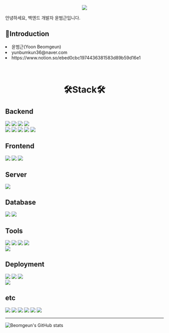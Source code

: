 
<p align='center'>
    <img src="https://capsule-render.vercel.app/api?type=waving&color=auto&height=300&section=header&text=YoonBeomgeun&fontSize=90&animation=fadeIn&fontAlignY=38&desc=&descAlignY=51&descAlign=62"/>
</p>
안녕하세요, 백엔드 개발자 윤범근입니다.

<div>
    <h2>🪪Introduction</h2>
    <li>
        윤범근(Yoon Beomgeun)
    </li>
    <li>
        yunbumkun36@naver.com
    </li>
    <li>
        https://www.notion.so/ebed0cbc1974436381583d89b59d16e1
    </li>
</div>
<br>
<br>

<h1 align="center">🛠️Stack🛠️</h1>

<div>
    <h2>Backend</h2>
    <img src="https://img.shields.io/badge/Spring-6DB33F?style=flat&logo=Spring&logoColor=white"/>
    <img src="https://img.shields.io/badge/SpringBoot-6DB33F?style=flat&logo=Spring Boot&logoColor=white"/>
    <img src="https://img.shields.io/badge/SpringSecurity-6DB33F?style=flat&logo=Spring Security&logoColor=white"/>
    <img src="https://img.shields.io/badge/JPA-6DB33F?style=flat"/>
    <br>
    <img src="https://img.shields.io/badge/Thymeleaf-005F0F?style=flat&logo=Thymeleaf&logoColor=white"/>
    <img src="https://img.shields.io/badge/JSP-FF4000?style=flat"/>
    <img src="https://img.shields.io/badge/Mybatis-424242?style=flat"/>
    <img src="https://img.shields.io/badge/Gradle-02303A?style=flat&logo=Gradle&logoColor=white"/>
    <img src="https://img.shields.io/badge/Apache Maven-C71A36?style=flat&logo=Apache Maven&logoColor=white"/>
</div>
<div>
    <h2>Frontend</h2>
    <img src="https://img.shields.io/badge/HTML5-E34F26?style=flat&logo=HTML5&logoColor=white"/>
    <img src="https://img.shields.io/badge/CSS3-1572B6?style=flat&logo=CSS3&logoColor=white"/>
    <img src="https://img.shields.io/badge/JavaScript-F7DF1E?style=flat&logo=JavaScript&logoColor=white"/>
</div>
<div>
    <h2>Server</h2>
    <img src="https://img.shields.io/badge/Apache Tomcat-F8DC75?style=flat&logo=Apache Tomcat&logoColor=white"/>
</div>
<div>
    <h2>Database</h2>
    <img src="https://img.shields.io/badge/MySQL-4479A1?style=flat&logo=MySQL&logoColor=white"/>
    <img src="https://img.shields.io/badge/MongoDB-47A248?style=flat&logo=MongoDB&logoColor=white"/>
</div>
<div>
    <h2>Tools</h2>
    <img src="https://img.shields.io/badge/STS-47A248?style=flat"/>
    <img src="https://img.shields.io/badge/IntelliJ IDEA-000000?style=flat&logo=IntelliJ IDEA&logoColor=white"/>
    <img src="https://img.shields.io/badge/Eclipse IDE-2C2255?style=flat&logo=Eclipse IDE&logoColor=white"/>
    <img src="https://img.shields.io/badge/Visual Studio Code-007ACC?style=flat&logo=Visual Studio Code&logoColor=white"/>
    <br>
    <img src="https://img.shields.io/badge/DBeaver-382923?style=flat&logo=DBeaver&logoColor=white"/>
</div>
<div>
    <h2>Deployment</h2>
    <img src="https://img.shields.io/badge/Amazon EC2-FF9900?style=flat&logo=Amazon EC2&logoColor=white"/>
    <img src="https://img.shields.io/badge/Amazon S3-569A31?style=flat&logo=Amazon S3&logoColor=white"/>
    <img src="https://img.shields.io/badge/Amazon RDS-527FFF?style=flat&logo=Amazon RDS&logoColor=white"/>
    <br>
    <img src="https://img.shields.io/badge/Netlify-00C7B7?style=flat&logo=Netlify&logoColor=white"/>
</div>
<div>
    <h2>etc</h2>
    <img src="https://img.shields.io/badge/Git-F05032?style=flat&logo=Git&logoColor=white"/>
    <img src="https://img.shields.io/badge/GitHub-181717?style=flat&logo=GitHub&logoColor=white"/>
    <img src="https://img.shields.io/badge/Slack-4A154B?style=flat&logo=Slack&logoColor=white"/>
    <img src="https://img.shields.io/badge/Notion-000000?style=flat&logo=Notion&logoColor=white"/>
    <img src="https://img.shields.io/badge/Figma-F24E1E?style=flat&logo=Figma&logoColor=white"/>
    <img src="https://img.shields.io/badge/Google Drive-4285F4?style=flat&logo=Google Drive&logoColor=white"/>
</div>
<hr>

![Beomgeun's GitHub stats](https://github-readme-stats.vercel.app/api?username=YoonBeomGeun&include_all_commits=true&show_icons=true&theme=radical&count_private=true)
